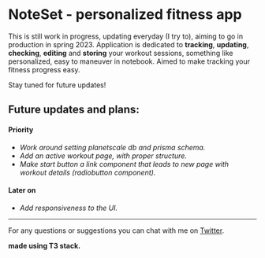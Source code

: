 # NoteSet - personalized fitness app

This is still work in progress, updating everyday (I try to), aiming to go in production in spring 2023. Application is dedicated to **tracking**, **updating**, **checking**, **editing** and **storing** your workout sessions, something like personalized, easy to maneuver in notebook.
Aimed to make tracking your fitness progress easy.

Stay tuned for future updates!

## Future updates and plans:

#### Priority

- _Work around setting planetscale db and prisma schema._
- _Add an active workout page, with proper structure._
- _Make start button a link component that leads to new page with workout details (radiobutton component)._

#### Later on

- _Add responsiveness to the UI._

---

For any questions or suggestions you can chat with me on [Twitter](https://twitter.com/Srkuleo).

**made using T3 stack.**
